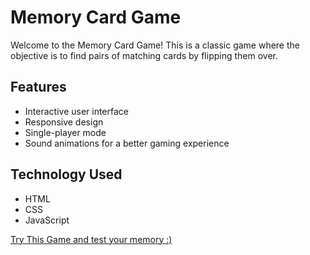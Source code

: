 # Memory Card Game  

Welcome to the Memory Card Game! This is a classic game where the objective is to find pairs of matching cards by flipping them over.  

## Features  
- Interactive user interface  
- Responsive design  
- Single-player mode  
- Sound animations for a better gaming experience  

## Technology Used
- HTML
- CSS
- JavaScript

[Try This Game and test your memory :) ](https://rifaatramadan0.github.io/MemoryCardGame/)  
